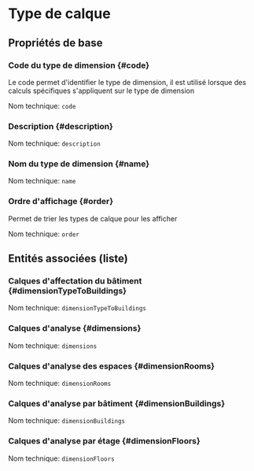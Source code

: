 # Type de calque
<!--- THIS FILE IS GENERATED PLEASE DO NOT EDIT IT DIRECTLY --->



## Propriétés de base

### Code du type de dimension {#code}

Le code permet d'identifier le type de dimension, il est utilisé lorsque des calculs spécifiques s'appliquent sur le type de dimension

Nom technique: ```code```

### Description {#description}



Nom technique: ```description```

### Nom du type de dimension {#name}



Nom technique: ```name```

### Ordre d'affichage {#order}

Permet de trier les types de calque pour les afficher

Nom technique: ```order```




## Entités associées (liste)

### Calques d'affectation du bâtiment {#dimensionTypeToBuildings}



Nom technique: ```dimensionTypeToBuildings```

### Calques d'analyse {#dimensions}



Nom technique: ```dimensions```

### Calques d'analyse des espaces {#dimensionRooms}



Nom technique: ```dimensionRooms```

### Calques d'analyse par bâtiment {#dimensionBuildings}



Nom technique: ```dimensionBuildings```

### Calques d'analyse par étage {#dimensionFloors}



Nom technique: ```dimensionFloors```




